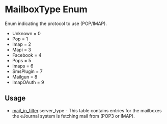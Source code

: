 <properties generated="1" SortOrder="990" />

# MailboxType Enum

Enum indicating the protocol to use (POP/IMAP).

* Unknown = 0
* Pop = 1
* Imap = 2
* Mapi = 3
* Facebook = 4
* Pops = 5
* Imaps = 6
* SmsPlugin = 7
* Mailgun = 8
* ImapOAuth = 9

## Usage
* [mail_in_filter](mail_in_filter.md).server_type - This table contains entries for the mailboxes the eJournal system is fetching mail from (POP3 or IMAP).

